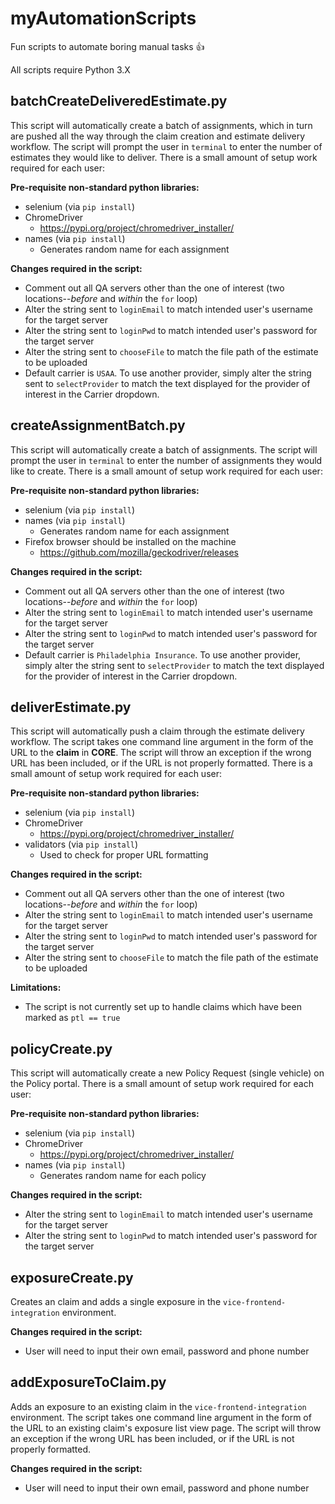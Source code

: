 # myAutomationScripts
Fun scripts to automate boring manual tasks :+1:

All scripts require Python 3.X


## batchCreateDeliveredEstimate.py
This script will automatically create a batch of assignments, which in turn are pushed all the way through the claim creation and estimate delivery workflow. The script will prompt the user in `terminal` to enter the number of estimates they would like to deliver. There is a small amount of setup work required for each user:

**Pre-requisite non-standard python libraries:**
- selenium (via `pip install`)
- ChromeDriver
  - https://pypi.org/project/chromedriver_installer/
- names (via `pip install`)
  - Generates random name for each assignment
  
**Changes required in the script:**
- Comment out all QA servers other than the one of interest (two locations--*before* and *within* the `for` loop)
- Alter the string sent to `loginEmail` to match intended user's username for the target server
- Alter the string sent to `loginPwd` to match intended user's password for the target server
- Alter the string sent to `chooseFile` to match the file path of the estimate to be uploaded
- Default carrier is `USAA`. To use another provider, simply alter the string sent to `selectProvider` to match the text displayed for the provider of interest in the Carrier dropdown.

## createAssignmentBatch.py
This script will automatically create a batch of assignments. The script will prompt the user in `terminal` to enter the number of assignments they would like to create. There is a small amount of setup work required for each user:

**Pre-requisite non-standard python libraries:**
- selenium (via `pip install`)
- names (via `pip install`)
  - Generates random name for each assignment
- Firefox browser should be installed on the machine
  - https://github.com/mozilla/geckodriver/releases
  
**Changes required in the script:**
- Comment out all QA servers other than the one of interest (two locations--*before* and *within* the `for` loop)
- Alter the string sent to `loginEmail` to match intended user's username for the target server
- Alter the string sent to `loginPwd` to match intended user's password for the target server
- Default carrier is `Philadelphia Insurance`. To use another provider, simply alter the string sent to `selectProvider` to match the text displayed for the provider of interest in the Carrier dropdown.

## deliverEstimate.py
This script will automatically push a claim through the estimate delivery workflow. The script takes one command line argument in the form of the URL to the **claim** in **CORE**. The script will throw an exception if the wrong URL has been included, or if the URL is not properly formatted. There is a small amount of setup work required for each user:

**Pre-requisite non-standard python libraries:**
- selenium (via `pip install`)
- ChromeDriver
  - https://pypi.org/project/chromedriver_installer/
- validators (via `pip install`)
  - Used to check for proper URL formatting
  
**Changes required in the script:**
- Comment out all QA servers other than the one of interest (two locations--*before* and *within* the `for` loop)
- Alter the string sent to `loginEmail` to match intended user's username for the target server
- Alter the string sent to `loginPwd` to match intended user's password for the target server
- Alter the string sent to `chooseFile` to match the file path of the estimate to be uploaded

**Limitations:**
- The script is not currently set up to handle claims which have been marked as `ptl == true`

## policyCreate.py
This script will automatically create a new Policy Request (single vehicle) on the Policy portal. There is a small amount of setup work required for each user:

**Pre-requisite non-standard python libraries:**
- selenium (via `pip install`)
- ChromeDriver
  - https://pypi.org/project/chromedriver_installer/
- names (via `pip install`)
  - Generates random name for each policy
  
**Changes required in the script:**
- Alter the string sent to `loginEmail` to match intended user's username for the target server
- Alter the string sent to `loginPwd` to match intended user's password for the target server

## exposureCreate.py
Creates an claim and adds a single exposure in the `vice-frontend-integration` environment.

**Changes required in the script:**
- User will need to input their own email, password and phone number

## addExposureToClaim.py
Adds an exposure to an existing claim in the `vice-frontend-integration` environment. The script takes one command line argument in the form of the URL to an existing claim's exposure list view page. The script will throw an exception if the wrong URL has been included, or if the URL is not properly formatted.

**Changes required in the script:**
- User will need to input their own email, password and phone number
